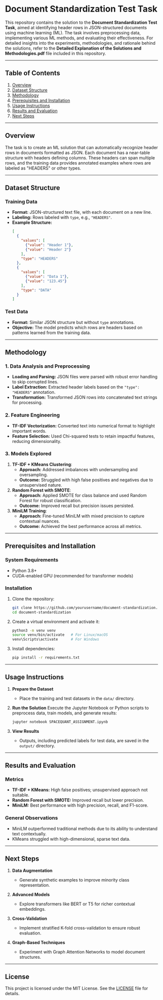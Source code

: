 
# Document Standardization Test Task

This repository contains the solution to the **Document Standardization Test Task**, aimed at identifying header rows in JSON-structured documents using machine learning (ML). The task involves preprocessing data, implementing various ML methods, and evaluating their effectiveness. For detailed insights into the experiments, methodologies, and rationale behind the solutions, refer to the **Detailed Explanation of the Solutions and Methodologies.pdf** file included in this repository.

---

## Table of Contents

1. [Overview](#overview)
2. [Dataset Structure](#dataset-structure)
3. [Methodology](#methodology)
4. [Prerequisites and Installation](#prerequisites-and-installation)
5. [Usage Instructions](#usage-instructions)
6. [Results and Evaluation](#results-and-evaluation)
7. [Next Steps](#next-steps)

---

## Overview

The task is to create an ML solution that can automatically recognize header rows in documents formatted as JSON. Each document has a near-table structure with headers defining columns. These headers can span multiple rows, and the training data provides annotated examples where rows are labeled as "HEADERS" or other types.

---

## Dataset Structure

### Training Data
- **Format:** JSON-structured text file, with each document on a new line.
- **Labeling:** Rows labeled with `type`, e.g., `"HEADERS"`.
- **Example Structure:**
  ```json
  [
    {
      "values": [
        {"value": "Header 1"},
        {"value": "Header 2"}
      ],
      "type": "HEADERS"
    },
    {
      "values": [
        {"value": "Data 1"},
        {"value": "123.45"}
      ],
      "type": "DATA"
    }
  ]
  ```

### Test Data
- **Format:** Similar JSON structure but without `type` annotations.
- **Objective:** The model predicts which rows are headers based on patterns learned from the training data.

---

## Methodology

### 1. Data Analysis and Preprocessing
- **Loading and Parsing:** JSON files were parsed with robust error handling to skip corrupted lines.
- **Label Extraction:** Extracted header labels based on the `"type": "HEADERS"` annotation.
- **Transformation:** Transformed JSON rows into concatenated text strings for processing.

### 2. Feature Engineering
- **TF-IDF Vectorization:** Converted text into numerical format to highlight important words.
- **Feature Selection:** Used Chi-squared tests to retain impactful features, reducing dimensionality.

### 3. Models Explored
1. **TF-IDF + KMeans Clustering**:
   - **Approach:** Addressed imbalances with undersampling and oversampling.
   - **Outcome:** Struggled with high false positives and negatives due to unsupervised nature.
2. **Random Forest with SMOTE**:
   - **Approach:** Applied SMOTE for class balance and used Random Forest for robust classification.
   - **Outcome:** Improved recall but precision issues persisted.
3. **MiniLM Training**:
   - **Approach:** Fine-tuned MiniLM with mixed precision to capture contextual nuances.
   - **Outcome:** Achieved the best performance across all metrics.

---

## Prerequisites and Installation

### System Requirements
- Python 3.8+
- CUDA-enabled GPU (recommended for transformer models)

### Installation
1. Clone the repository:
   ```bash
   git clone https://github.com/yourusername/document-standardization.git
   cd document-standardization
   ```
2. Create a virtual environment and activate it:
   ```bash
   python3 -m venv venv
   source venv/bin/activate   # For Linux/macOS
   venv\Scripts\activate      # For Windows
   ```
3. Install dependencies:
   ```bash
   pip install -r requirements.txt
   ```

---

## Usage Instructions

1. **Prepare the Dataset**
   - Place the training and test datasets in the `data/` directory.

2. **Run the Solution**
   Execute the Jupyter Notebook or Python scripts to preprocess data, train models, and generate results:
   ```bash
   jupyter notebook SPACEQUANT_ASSIGNMENT.ipynb
   ```

3. **View Results**
   - Outputs, including predicted labels for test data, are saved in the `output/` directory.

---

## Results and Evaluation

### Metrics
- **TF-IDF + KMeans:** High false positives; unsupervised approach not suitable.
- **Random Forest with SMOTE:** Improved recall but lower precision.
- **MiniLM:** Best performance with high precision, recall, and F1-score.

### General Observations
- MiniLM outperformed traditional methods due to its ability to understand text contextually.
- KMeans struggled with high-dimensional, sparse text data.

---

## Next Steps

1. **Data Augmentation**
   - Generate synthetic examples to improve minority class representation.

2. **Advanced Models**
   - Explore transformers like BERT or T5 for richer contextual embeddings.

3. **Cross-Validation**
   - Implement stratified K-fold cross-validation to ensure robust evaluation.

4. **Graph-Based Techniques**
   - Experiment with Graph Attention Networks to model document structures.

---

## License
This project is licensed under the MIT License. See the [LICENSE](LICENSE) file for details.
